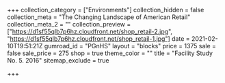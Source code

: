 +++
collection_category = ["Environments"]
collection_hidden = false
collection_meta = "The Changing Landscape of American Retail"
collection_meta_2 = ""
collection_preview = ["https://d1sf55qlb7p6hz.cloudfront.net/shop_retail-2.jpg", "https://d1sf55qlb7p6hz.cloudfront.net/shop_retail-1.jpg"]
date = 2021-02-10T19:51:21Z
gumroad_id = "PGnHS"
layout = "blocks"
price = 1375
sale = false
sale_price = 275
shop = true
theme_color = ""
title = "Facility Study No. 5. 2016"
sitemap_exclude = true

+++
